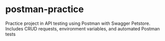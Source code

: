 # postman-practice
Practice project in API testing using Postman with Swagger Petstore. Includes CRUD requests, environment variables, and automated Postman tests

